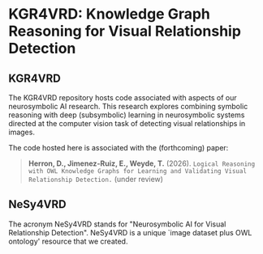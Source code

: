 # KGR4VRD: Knowledge Graph Reasoning for Visual Relationship Detection

## KGR4VRD
The KGR4VRD repository hosts code associated with aspects of our neurosymbolic AI research. This research explores combining symbolic reasoning with deep (subsymbolic) learning in neurosymbolic systems directed at the computer vision task of detecting visual relationships in images.

The code hosted here is associated with the (forthcoming) paper:
> **Herron, D., Jimenez-Ruiz, E., Weyde, T.** (2026). `Logical Reasoning with OWL Knowledge Graphs for Learning and Validating Visual Relationship Detection.` (under review)


## NeSy4VRD

The acronym NeSy4VRD stands for "Neurosymbolic AI for Visual Relationship Detection". NeSy4VRD is a unique `image dataset plus OWL ontology' resource that we created.




